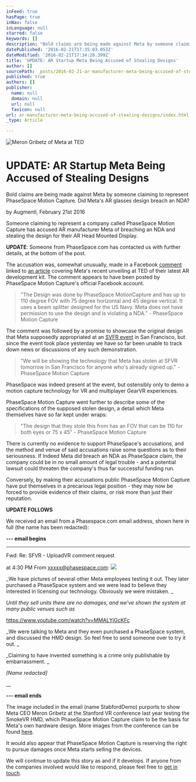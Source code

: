 ```yaml
---
inFeed: true
hasPage: true
inNav: false
inLanguage: null
starred: false
keywords: []
description: "Bold claims are being made against Meta by someone claiming to represent PhaseSpace Motion Capture. Did Meta's AR glasses design breach an NDA?"
datePublished: '2016-02-21T17:35:03.053Z'
dateModified: '2016-02-21T17:34:28.399Z'
title: 'UPDATE: AR Startup Meta Being Accused of Stealing Designs'
author: []
sourcePath: _posts/2016-02-21-ar-manufacturer-meta-being-accused-of-stealing-designs.md
published: true
authors: []
publisher:
  name: null
  domain: null
  url: null
  favicon: null
url: ar-manufacturer-meta-being-accused-of-stealing-designs/index.html
_type: Article

---
```

![Meron Gribetz of Meta at TED](https://the-grid-user-content.s3-us-west-2.amazonaws.com/f1b11b37-3709-4665-b931-d1c2d2323ea6.jpg)

# UPDATE: AR Startup Meta Being Accused of Stealing Designs

Bold claims are being made against Meta by someone claiming to represent PhaseSpace Motion Capture. Did Meta's AR glasses design breach an NDA?

by Augmentl, February 21st 2016

Someone claiming to represent a company called PhaseSpace Motion Capture has accused AR manufacturer Meta of breaching an NDA and stealing the design for their AR Head Mounted Display.

**UPDATE**: Someone from PhaseSpace.com has contacted us with further details, at the bottom of the post.

The accusation was, somewhat unusually, made in a Facebook [comment][0] linked to [an article][1] covering Meta's recent unveiling at TED of their latest AR development kit. The comment appears to have been posted by PhaseSpace Motion Capture's official Facebook account. 
> 
> "The Design was done by PhaseSpace MotionCapture and has up to 110 degree FOV with 75 degree horizontal and 45 degree vertical. It uses a beam splitter designed for the US Navy. Meta does not have permission to use the design and is violating a NDA." - PhaseSpace Motion Capture

The comment was followed by a promise to showcase the original design that Meta supposedly appropriated at an [SVFR event][2] in San Francisco, but since the event took place yesterday we have so far been unable to track down news or discussions of any such demonstration. 
> 
> "We will be showing the technology that Meta has stolen at SFVR tomorrow in San Francisco for anyone who's already signed up." - PhaseSpace Motion Capture

PhaseSpace was indeed present at the event, but ostensibly only to demo a motion capture technology for VR and multiplayer GearVR experiences.

PhaseSpace Motion Capture went further to describe some of the specifications of the supposed stolen design, a detail which Meta themselves have so far kept under wraps:

> "The design that they stole this from has an FOV that can be 110 for both eyes or 75 x 45" - PhaseSpace Motion Capture

There is currently no evidence to support PhaseSpace's accusations, and the method and venue of said accusations raise some questions as to their seriousness. If Indeed Meta did breach an NDA as PhaseSpace claim, the company could be in no small amount of legal trouble - and a potential lawsuit could threaten the company's thus far successful funding run.

Conversely, by making their accusations public PhaseSpace Motion Capture have put themselves in a precarious legal position - they may now be forced to provide evidence of their claims, or risk more than just their reputation.

**UPDATE FOLLOWS**

We received an email from a Phasespace.com email address, shown here in full (the name has been redacted):

**--- email begins**

****

Fwd: Re: SFVR - UploadVR comment request 

at 4:30 PM
From
xxxxx@phasespace.com:
![](https://s3-us-west-2.amazonaws.com/the-grid-img/p/3aac96a15c732493dbac19f93684b2949482a6d8.png)

_We have pictures of several other Meta employees testing it out.
They later purchased a PhaseSpace system and we were lead to believe 
they interested in licensing our technology.
Obviously we were mistaken. _

_Until they sell units there are no damages, and we've shown the system 
at many public venues such as_

[https://www.youtube.com/watch?v=MMALYjGcKFc ][3]

_We were talking to Meta and they even purchased a PhaseSpace system, and 
discussed the HMD design.
So feel free to send someone over to try it out. _

_Claiming to have invented something is a crime only publishable by 
embarrassment. _

_\[Name redacted\]_

__

****--- email ends****

The image included in the email (name StabfordDemo) purports to show Meta CEO Meron Gribetz at the Stanford VR conference last year testing the SmokeVR HMD, which PhaseSpace Motion Capture claim to be the basis for Meta's own hardware design. More images from the conference can be found [here][4].

It would also appear that PhaseSpace Motion Capture is  reserving the right to pursue damages once Meta starts selling the devices.

We will continue to update this story as and if it develops. If anyone from the companies involved would like to respond, please feel free to [get in touch][5].

[0]: https://www.facebook.com/plugins/comments.php?fb_comment_id=1015704531842235_1017070461705642&href=http%3A%2F%2Fuploadvr.com%2Fmeta-2-ar-glasses-ted%2F&width=463
[1]: http://uploadvr.com/meta-2-ar-glasses-ted/
[2]: http://www.meetup.com/virtualreality/events/228239204/
[3]: https://www.youtube.com/watch?v=MMALYjGcKFc
[4]: https://scien.stanford.edu/index.php/workshop-on-light-field-imaging-photos-2/
[5]: mailto://info@augmentl.io